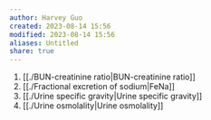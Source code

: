 ```yaml
---
author: Harvey Guo
created: 2023-08-14 15:56
modified: 2023-08-14 15:56
aliases: Untitled
share: true
---
```


1. [[./BUN-creatinine ratio|BUN-creatinine ratio]]
2. [[./Fractional excretion of sodium|FeNa]]
3. [[./Urine specific gravity|Urine specific gravity]]
4. [[./Urine osmolality|Urine osmolality]]
